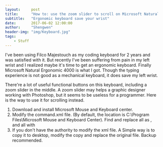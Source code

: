 ```yaml
---
layout:     post
title:      "How to: use the zoom slider to scroll on Microsoft Natural Ergonomic 4000 keyboard"
subtitle:   "Ergonomic keyboard save your wrist"
date:       2017-06-02 12:00:00
author:     "Shengwen"
header-img: "img/Keyboard.jpg"
tags:
    - Stuff
---
```


I've been using Filco Majestouch as my coding keyboard for 2 years and was satisfied with it. But recently I've been suffering from pain in my left wrist and I realized maybe it's time to get an ergonomic keyboard. Finally Microsoft Natural Ergonomic 4000 is what I got. Though the typing experience is not good as a mechanical keyboard, it does save my left wrist. 

There're a lot of useful functional buttons on this keyboard, including a zoom slider in the middle. A zoom slider may helps a graphic designer working with Photoshop, but it seems to be useless for a programmer. Here is the way to use it for scrolling instead.

1. Download and install Microsoft Mouse and Keyboard center.
2. Modify the command.xml file. (By default, the location is C:\Program Files\Microsoft Mouse and Keyboard Center). Find and replace all <C319 Type="6" Activator="ZoomIn" /> as <C319 Type="6" Activator="ScrollUp" />, and all <C320 Type="6" Activator="ZoomOut" /> with <C320 Type="6" Activator="ScrollDown" />
3. If you don't have the authority to modify the xml file. A Simple way is to copy it to desktop, modify the copy and replace the original file. Backup recommended. 